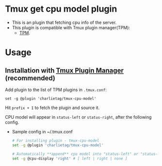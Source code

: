 # Tmux get cpu model plugin

* This is an plugin that fetching cpu info of the server.
* This plugin is compatible with Tmux plugin manager(TPM):
  * [TPM](https://github.com/tmux-plugins/tpm).

# Usage
## Installation with [Tmux Plugin Manager](https://github.com/tmux-plugins/tpm) (recommended)

Add plugin to the list of TPM plugins in `.tmux.conf`:

    set -g @plugin 'charlietag/tmux-cpu-model'

Hit `prefix + I` to fetch the plugin and source it.

CPU model will appear in `status-left` or `status-right`, after the following config.

* Sample config in ~/.tmux.conf

  ```bash
  # For installing plugin - tmux-cpu-model
  set -g @plugin 'charlietag/tmux-cpu-model'

  # Automatically **append** cpu model into "status-left" or "status-right"
  set -g @cpu-display 'right' # [ left | right | none ]
  ```
